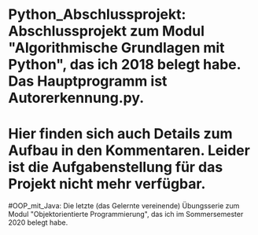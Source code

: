 # Python_Abschlussprojekt: Abschlussprojekt zum Modul "Algorithmische Grundlagen mit Python", das ich 2018 belegt habe. Das Hauptprogramm ist Autorerkennung.py. 
#                          Hier finden sich auch Details zum Aufbau in den Kommentaren. Leider ist die Aufgabenstellung für das Projekt nicht mehr verfügbar. 


#OOP_mit_Java: Die letzte (das Gelernte vereinende) Übungsserie zum Modul "Objektorientierte Programmierung", das ich im Sommersemester 2020 belegt habe. 
